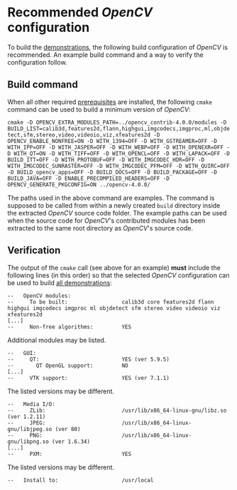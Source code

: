 Recommended *OpenCV* configuration
==================================

To build the [demonstrations](demolist.md), the following build configuration of *OpenCV* is recommended. An example build command and a way to verify the configuration follow.

Build command
-------------

When all other required [prerequisites](readmme.md) are installed, the following `cmake` command can be used to build a minimum version of *OpenCV*:

`cmake -D OPENCV_EXTRA_MODULES_PATH=../opencv_contrib-4.0.0/modules -D BUILD_LIST=calib3d,features2d,flann,highgui,imgcodecs,imgproc,ml,objdetect,sfm,stereo,video,videoio,viz,xfeatures2d -D OPENCV_ENABLE_NONFREE=ON -D WITH_1394=OFF -D WITH_GSTREAMER=OFF -D WITH_IPP=OFF -D WITH_JASPER=OFF -D WITH_WEBP=OFF -D WITH_OPENEXR=OFF -D WITH_QT=ON -D WITH_TIFF=OFF -D WITH_OPENCL=OFF -D WITH_LAPACK=OFF -D BUILD_ITT=OFF -D WITH_PROTOBUF=OFF -D WITH_IMGCODEC_HDR=OFF -D WITH_IMGCODEC_SUNRASTER=OFF -D WITH_IMGCODEC_PFM=OFF -D WITH_QUIRC=OFF -D BUILD_opencv_apps=OFF -D BUILD_DOCS=OFF -D BUILD_PACKAGE=OFF -D BUILD_JAVA=OFF -D ENABLE_PRECOMPILED_HEADERS=OFF -D OPENCV_GENERATE_PKGCONFIG=ON ../opencv-4.0.0/`

The paths used in the above command are examples. The command is supposed to be called from within a newly created `build` directory inside the extracted *OpenCV* source code folder. The example paths can be used when the source code for *OpenCV*'s contributed modules has been extracted to the same root directory as *OpenCV*'s source code.

Verification
------------

The output of the `cmake` call (see above for an example) **must** include the following lines (in this order) so that the selected *OpenCV* configuration can be used to build [all demonstrations](demolist.md):

````
--   OpenCV modules:
--     To be built:                 calib3d core features2d flann highgui imgcodecs imgproc ml objdetect sfm stereo video videoio viz xfeatures2d
[...]
--     Non-free algorithms:         YES
````

Additional modules may be listed.

````
--   GUI: 
--     QT:                          YES (ver 5.9.5)
--       QT OpenGL support:         NO
[...]
--     VTK support:                 YES (ver 7.1.1)
````

The listed versions may be different.

````
--   Media I/O: 
--     ZLib:                        /usr/lib/x86_64-linux-gnu/libz.so (ver 1.2.11)
--     JPEG:                        /usr/lib/x86_64-linux-gnu/libjpeg.so (ver 80)
--     PNG:                         /usr/lib/x86_64-linux-gnu/libpng.so (ver 1.6.34)
[...]
--     PXM:                         YES
````

The listed versions may be different.

````
--   Install to:                    /usr/local
````